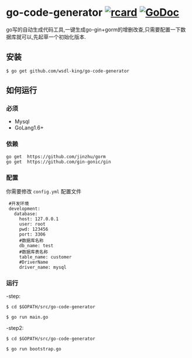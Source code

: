 # go-code-generator [![rcard](https://goreportcard.com/badge/github.com/wsdl-king/go-code-generator)](https://goreportcard.com/report/github.com/wsdl-king/go-code-generator) [![GoDoc](http://img.shields.io/badge/go-documentation-blue.svg?style=flat-square)](https://godoc.org/github.com/wsdl-king/go-code-generator) 
go写的自动生成代码工具,一键生成go-gin+gorm的增删改查,只需要配置一下数据库就可以,先起草一个初始化版本.


## 安装
```
$ go get github.com/wsdl-king/go-code-generator
```
## 如何运行

### 必须

- Mysql
- GoLang1.6+

### 依赖
```
go get  https://github.com/jinzhu/gorm
go get  https://github.com/gin-gonic/gin
```

### 配置

你需要修改 `config.yml` 配置文件

```
 #开发环境
 development:
   database:
     host: 127.0.0.1
     user: root
     pwd: 123456
     port: 3306
     #数据库名称
     db_name: test
     #数据库表名称
     table_name: customer
     #DriverName
     driver_name: mysql
``` 
### 运行
-step:
```
$ cd $GOPATH/src/go-code-generator

$ go run main.go 
```
-step2:
```
$ cd $GOPATH/src/go-code-generator

$ go run bootstrap.go 
```
